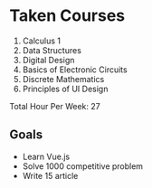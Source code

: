 # Taken Courses
1. Calculus 1
2. Data Structures 
3. Digital Design
4. Basics of Electronic Circuits
5. Discrete Mathematics
6. Principles of UI Design

Total Hour Per Week: 27  

## Goals
- Learn Vue.js
- Solve 1000 competitive problem
- Write 15 article
